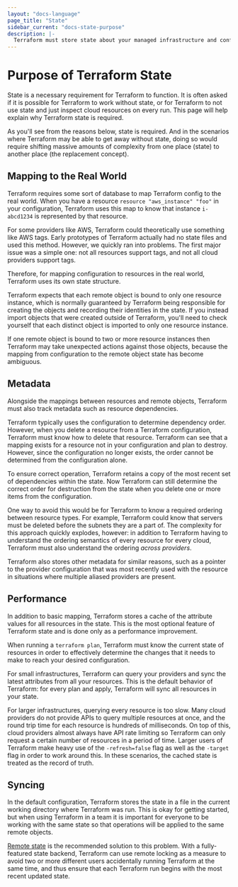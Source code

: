 ```yaml
---
layout: "docs-language"
page_title: "State"
sidebar_current: "docs-state-purpose"
description: |-
  Terraform must store state about your managed infrastructure and configuration. This state is used by Terraform to map real world resources to your configuration, keep track of metadata, and to improve performance for large infrastructures.
---
```


# Purpose of Terraform State

State is a necessary requirement for Terraform to function. It is often
asked if it is possible for Terraform to work without state, or for Terraform
to not use state and just inspect cloud resources on every run. This page
will help explain why Terraform state is required.

As you'll see from the reasons below, state is required. And in the scenarios
where Terraform may be able to get away without state, doing so would require
shifting massive amounts of complexity from one place (state) to another place
(the replacement concept).

## Mapping to the Real World

Terraform requires some sort of database to map Terraform config to the real
world. When you have a resource `resource "aws_instance" "foo"` in your
configuration, Terraform uses this map to know that instance `i-abcd1234`
is represented by that resource.

For some providers like AWS, Terraform could theoretically use something like
AWS tags. Early prototypes of Terraform actually had no state files and used
this method. However, we quickly ran into problems. The first major issue was
a simple one: not all resources support tags, and not all cloud providers
support tags.

Therefore, for mapping configuration to resources in the real world,
Terraform uses its own state structure.

Terraform expects that each remote object is bound to only one resource
instance, which is normally guaranteed by Terraform being responsible for
creating the objects and recording their identities in the state. If you
instead import objects that were created outside of Terraform, you'll need
to check yourself that each distinct object is imported to only one resource
instance.

If one remote object is bound to two or more resource instances then Terraform
may take unexpected actions against those objects, because the mapping from
configuration to the remote object state has become ambiguous.

## Metadata

Alongside the mappings between resources and remote objects, Terraform must
also track metadata such as resource dependencies.

Terraform typically uses the configuration to determine dependency order.
However, when you delete a resource from a Terraform configuration, Terraform
must know how to delete that resource. Terraform can see that a mapping exists
for a resource not in your configuration and plan to destroy. However, since
the configuration no longer exists, the order cannot be determined from the
configuration alone.

To ensure correct operation, Terraform retains a copy of the most recent set
of dependencies within the state. Now Terraform can still determine the correct
order for destruction from the state when you delete one or more items from
the configuration.

One way to avoid this would be for Terraform to know a required ordering
between resource types. For example, Terraform could know that servers must be
deleted before the subnets they are a part of. The complexity for this approach
quickly explodes, however: in addition to Terraform having to understand the
ordering semantics of every resource for every cloud, Terraform must also
understand the ordering _across providers_.

Terraform also stores other metadata for similar reasons, such as a pointer
to the provider configuration that was most recently used with the resource
in situations where multiple aliased providers are present.

## Performance

In addition to basic mapping, Terraform stores a cache of the attribute
values for all resources in the state. This is the most optional feature of
Terraform state and is done only as a performance improvement.

When running a `terraform plan`, Terraform must know the current state of
resources in order to effectively determine the changes that it needs to make
to reach your desired configuration.

For small infrastructures, Terraform can query your providers and sync the
latest attributes from all your resources. This is the default behavior
of Terraform: for every plan and apply, Terraform will sync all resources in
your state.

For larger infrastructures, querying every resource is too slow. Many cloud
providers do not provide APIs to query multiple resources at once, and the
round trip time for each resource is hundreds of milliseconds. On top of this,
cloud providers almost always have API rate limiting so Terraform can only
request a certain number of resources in a period of time. Larger users
of Terraform make heavy use of the `-refresh=false` flag as well as the
`-target` flag in order to work around this. In these scenarios, the cached
state is treated as the record of truth.

## Syncing

In the default configuration, Terraform stores the state in a file in the
current working directory where Terraform was run. This is okay for getting
started, but when using Terraform in a team it is important for everyone
to be working with the same state so that operations will be applied to the
same remote objects.

[Remote state](/docs/state/remote.html) is the recommended solution
to this problem. With a fully-featured state backend, Terraform can use
remote locking as a measure to avoid two or more different users accidentally
running Terraform at the same time, and thus ensure that each Terraform run
begins with the most recent updated state.
